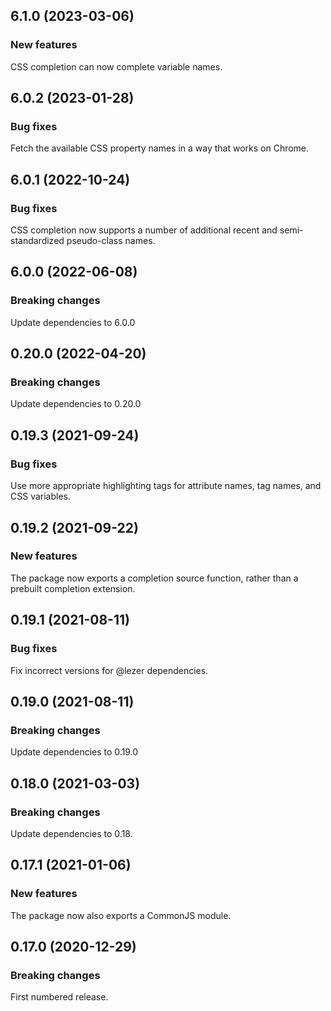 ## 6.1.0 (2023-03-06)

### New features

CSS completion can now complete variable names.

## 6.0.2 (2023-01-28)

### Bug fixes

Fetch the available CSS property names in a way that works on Chrome.

## 6.0.1 (2022-10-24)

### Bug fixes

CSS completion now supports a number of additional recent and semi-standardized pseudo-class names.

## 6.0.0 (2022-06-08)

### Breaking changes

Update dependencies to 6.0.0

## 0.20.0 (2022-04-20)

### Breaking changes

Update dependencies to 0.20.0

## 0.19.3 (2021-09-24)

### Bug fixes

Use more appropriate highlighting tags for attribute names, tag names, and CSS variables.

## 0.19.2 (2021-09-22)

### New features

The package now exports a completion source function, rather than a prebuilt completion extension.

## 0.19.1 (2021-08-11)

### Bug fixes

Fix incorrect versions for @lezer dependencies.

## 0.19.0 (2021-08-11)

### Breaking changes

Update dependencies to 0.19.0

## 0.18.0 (2021-03-03)

### Breaking changes

Update dependencies to 0.18.

## 0.17.1 (2021-01-06)

### New features

The package now also exports a CommonJS module.

## 0.17.0 (2020-12-29)

### Breaking changes

First numbered release.

